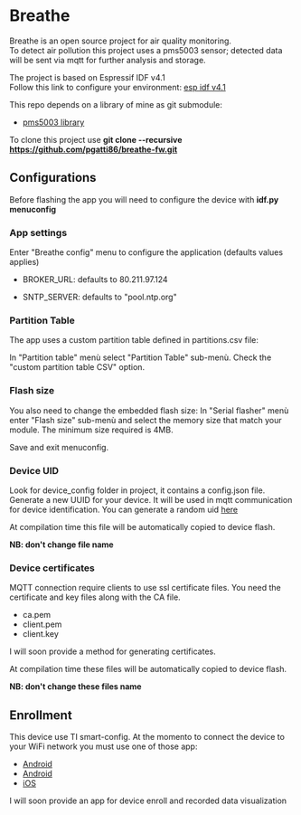 # Breathe

Breathe is an open source project for air quality monitoring.  
To detect air pollution this project uses a pms5003 sensor; detected data will be sent via mqtt for further analysis and storage.

The project is based on Espressif IDF v4.1  
Follow this link to configure your environment: [esp idf v4.1](https://docs.espressif.com/projects/esp-idf/en/v4.1/get-started/index.html)

This repo depends on a library of mine as git submodule:

- [pms5003 library](https://github.com/pgatti86/idf-pms5003)

To clone this project use **git clone --recursive https://github.com/pgatti86/breathe-fw.git**

## Configurations

Before flashing the app you will need to configure the device with **idf.py menuconfig**

### App settings

Enter "Breathe config" menu to configure the application (defaults values applies)

- BROKER_URL: defaults to 80.211.97.124

- SNTP_SERVER: defaults to "pool.ntp.org"

### Partition Table

The app uses a custom partition table defined in partitions.csv file:

In "Partition table" menù select "Partition Table" sub-menù. Check the "custom partition table CSV" option.

### Flash size

You also need to change the embedded flash size: In "Serial flasher" menù enter "Flash size" sub-menù and select the memory size that match your module. The minimum size required is 4MB.

Save and exit menuconfig.

### Device UID

Look for device_config folder in project, it contains a config.json file.
Generate a new UUID for your device. It will be used in mqtt communication for device identification.
You can generate a random uid [here](https://www.uuidgenerator.net)

At compilation time this file will be automatically copied to device flash.

**NB: don't change file name**

### Device certificates

MQTT connection require clients to use ssl certificate files.
You need the certificate and key files along with the CA file.

- ca.pem
- client.pem
- client.key

I will soon provide a method for generating certificates.

At compilation time these files will be automatically copied to device flash.

**NB: don't change these files name**

## Enrollment

This device use TI smart-config.
At the momento to connect the device to your WiFi network you must use one of those app:

- [Android](https://play.google.com/store/apps/details?id=com.dparts.esptouch&hl=it&gl=US)
- [Android](https://play.google.com/store/apps/details?id=com.khoazero123.iot_esptouch_demo&hl=it&gl=US)
- [iOS](https://apps.apple.com/us/app/espressif-esptouch/id1071176700)

I will soon provide an app for device enroll and recorded data visualization